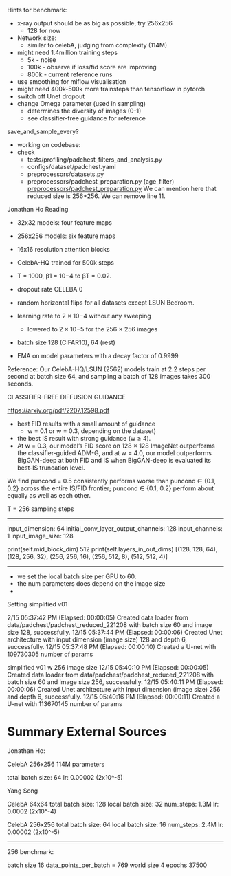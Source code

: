 Hints for benchmark:
- x-ray output should be as big as possible, try 256x256
	- 128 for now
- Network size:
	- similar to celebA, judging from complexity (114M)
- might need 1.4million training steps
	- 5k - noise
	- 100k - observe if loss/fid score are improving
	- 800k - current reference runs
- use smoothing for mlflow visualisation
- might need 400k-500k more trainsteps than tensorflow in pytorch
- switch off Unet dropout
- change Omega parameter (used in sampling)
	- determines the diversity of images (0-1)
	- see classifier-free guidance for reference




save_and_sample_every?


- working on codebase:
- check 
	- tests/profiling/padchest_filters_and_analysis.py
	- configs/dataset/padchest.yaml
	- preprocessors/datasets.py
	- preprocessors/padchest_preparation.py (age_filter)
[preprocessors/padchest_preparation.py](https://github.com/1QB-Information-Technologies/Diffusion-models/pull/618/files/f15e39b857459bf0b4a1bdba40f7a96c44b9d945#diff-c5427a6920793ec2a6438735cbac8b19b0ac2d27c4fad0319b29ae7b396b390a "preprocessors/padchest_preparation.py")
We can mention here that reduced size is 256*256.
We can remove line 11.




Jonathan Ho Reading

- 32x32 models: four feature maps
- 256x256 models: six feature maps
- 16x16 resolution attention blocks
- CelebA-HQ trained for 500k steps

- T = 1000, β1 = 10−4 to βT = 0.02.
- dropout rate CELEBA 0
- random horizontal flips for all datasets except LSUN Bedroom.
- learning rate to 2 × 10−4 without any sweeping
	- lowered to 2 × 10−5 for the 256 × 256 images

- batch size 128 (CIFAR10), 64 (rest) 
- EMA on model parameters with a decay factor of 0.9999

Reference:
Our CelebA-HQ/LSUN (2562) models train at 2.2 steps per second at batch size 64, and sampling a batch of 128 images takes 300 seconds.

CLASSIFIER-FREE DIFFUSION GUIDANCE

https://arxiv.org/pdf/2207.12598.pdf
- best FID results with a small amount of guidance 
	- w = 0.1 or w = 0.3, depending on the dataset)
- the best IS result with strong guidance (w ≥ 4). 
- At w = 0.3, our model’s FID score on 128 × 128 ImageNet outperforms the classifier-guided ADM-G, and at w = 4.0, our model outperforms BigGAN-deep at both FID and IS when BigGAN-deep is evaluated its best-IS truncation level.

We find puncond = 0.5 consistently performs worse than puncond ∈ {0.1, 0.2} across the entire IS/FID frontier; puncond ∈ {0.1, 0.2} perform about equally as well as each other.

T = 256 sampling steps


------------------------

input_dimension: 64
initial_conv_layer_output_channels: 128
input_channels: 1
input_image_size: 128

print(self.mid_block_dim)
512
print(self.layers_in_out_dims)
[(128, 128, 64), (128, 256, 32), (256, 256, 16), (256, 512, 8), (512, 512, 4)]


-------------------
- we set the local batch size per GPU to 60.
- the num parameters does depend on the image size
- 


Setting simplified v01

2/15 05:37:42 PM (Elapsed: 00:00:05) Created data loader from data/padchest/padchest_reduced_221208 with batch size 60 and image size 128, successfully.
12/15 05:37:44 PM (Elapsed: 00:00:06) Created Unet architecture with input dimension (image size) 128 and depth 6, successfully.
12/15 05:37:48 PM (Elapsed: 00:00:10) Created a U-net with 109730305 number of params

simplified v01 w 256 image size
12/15 05:40:10 PM (Elapsed: 00:00:05) Created data loader from data/padchest/padchest_reduced_221208 with batch size 60 and image size 256, successfully.
12/15 05:40:11 PM (Elapsed: 00:00:06) Created Unet architecture with input dimension (image size) 256 and depth 6, successfully.
12/15 05:40:16 PM (Elapsed: 00:00:11) Created a U-net with 113670145 number of params


# Summary External Sources

Jonathan Ho:

CelebA 256x256
114M parameters

total batch size: 64 
lr: 0.00002 (2x10^-5)


Yang Song

CelebA 64x64
total batch size: 128
local batch size: 32
num_steps: 1.3M
lr: 0.0002 (2x10^-4)

CelebA 256x256
total batch size: 64
local batch size: 16
num_steps: 2.4M
lr: 0.00002 (2x10^-5)


----
256 benchmark:

batch size 16
data_points_per_batch = 769
world size 4
epochs 37500